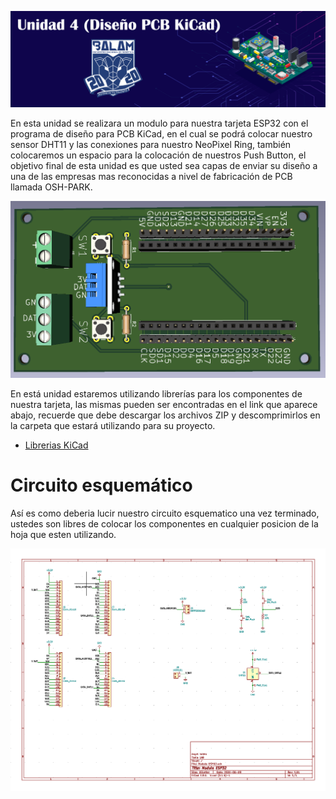![](/Img/unidad4.png)

En esta unidad se realizara un modulo para nuestra tarjeta ESP32 con el programa de diseño para PCB KiCad, en el cual se podrá colocar nuestro sensor DHT11 y las conexiones para nuestro NeoPixel Ring, también colocaremos un espacio para la colocación de nuestros Push Button, el objetivo final de esta unidad es que usted sea capas de enviar su diseño a una de las empresas mas reconocidas a nivel de fabricación de PCB llamada OSH-PARK.

![](/Img/kicad3.PNG)

En está unidad estaremos utilizando librerías para los componentes de nuestra tarjeta, las mismas pueden ser encontradas en el link que aparece abajo, recuerde que debe descargar los archivos ZIP y descomprimirlos en la carpeta que estará utilizando para su proyecto.

- [Librerias KiCad][librerias]

[Librerias]: https://github.com/angelisidro/ESP32-BALAM2020/tree/master/Unidad-4/librerias

# Circuito esquemático

Así es como deberia lucir nuestro circuito esquematico una vez terminado, ustedes son libres de colocar los componentes en cualquier posicion de la hoja que esten utilizando.

![](/Img/esquematico.PNG)